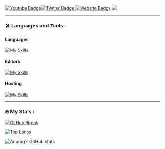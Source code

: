  [![Youtube Badge](https://img.shields.io/badge/YouTube-red?style=for-the-badge&logo=youtube&logoColor=white)](https://youtube.com/@zilxen?sub_confirmation=1)[![Twitter Badge](https://img.shields.io/badge/Twitter-blue?style=for-the-badge&logo=twitter&logoColor=white) ](https://twitter.com/zilxen)[![Website Badge](https://img.shields.io/badge/Zilxen.eu-black?style=for-the-badge&logo=&logoColor=white)](https://twitter.com/zilxen)
![](https://komarev.com/ghpvc/?username=zilxen)

---
### :hammer_and_wrench: Languages and Tools :
#### Languages
[![My Skills](https://skillicons.dev/icons?i=html,css,js,cs)](https://skillicons.dev)
#### Editors
[![My Skills](https://skillicons.dev/icons?i=vscode,visualstudio)](https://skillicons.dev)
#### Hosting
[![My Skills](https://skillicons.dev/icons?i=github)](https://skillicons.dev)

---

### :fire: My Stats :

[![GitHub Streak](http://github-readme-streak-stats.herokuapp.com?user=zilxen&theme=tokyonight-duo&hide_border=true&border_radius=0&date_format=M%20j%5B%2C%20Y%5D)](https://git.io/streak-stats)`


[![Top Langs](https://github-readme-stats.vercel.app/api/top-langs/?username=zilxen)](https://github.com/zilxen/github-readme-stats) 

![Anurag's GitHub stats](https://github-readme-stats.vercel.app/api?username=zilxen&hide=contribs,prs)

